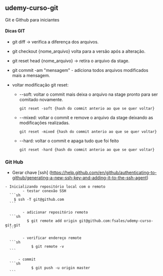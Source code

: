 ## udemy-curso-git
Git e Github para iniciantes

#### Dicas GIT
  
  - git diff -> verifica a diferença dos arquivos.

  - git checkout {nome_arquivo} volta para a versão após a alteração.

  - git reset head {nome_arquivo} -> retira o arquivo da stage.

  - git commit -am "mensagem" - adiciona todos arquivos modificados mais a mensagem.

  - voltar modificação git reset:

    - --soft: voltar o commit mais deixa o arquivo na stage pronto para ser comitado novamente.
	
      ```git reset -soft {hash do commit anterio ao que se quer voltar}```
    
    - --mixed: voltar o commit e remove o arquivo da stage deixando as modificações realizadas.
    
      ```git reset -mixed {hash do commit anterio ao que se quer voltar}```
    
    - --hard: voltar o commit e apaga tudo que foi feito
    
      ```git reset -hard {hash do commit anterio ao que se quer voltar}```


### Git Hub
   - Gerar chave [ssh] (https://help.github.com/en/github/authenticating-to-github/generating-a-new-ssh-key-and-adding-it-to-the-ssh-agent)

    - Inicializando repositório local com o remoto
	 		- testar conexão SSH 
      ```sh
        $ ssh -T git@github.com
      ```
			
			- adicionar repositório remoto	 		
      ```sh
			  $	git remote add origin git@github.com:fsales/udemy-curso-git.git
      ```

			- verificar endereço remote
      ```sh
				$ git remote -v
      ```

		  - commit
      ```sh
				$ git push -u origin master
      ```
      

